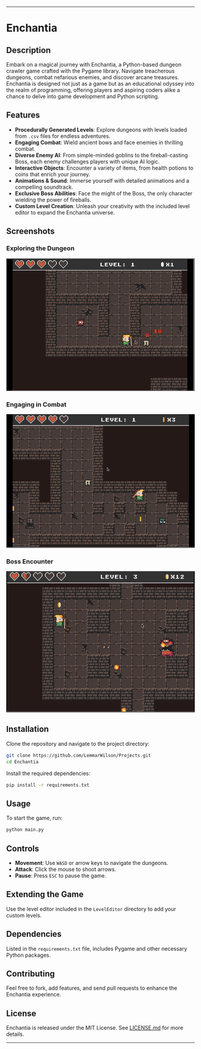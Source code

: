 
---

# Enchantia

## Description

Embark on a magical journey with Enchantia, a Python-based dungeon crawler game crafted with the Pygame library. Navigate treacherous dungeons, combat nefarious enemies, and discover arcane treasures. Enchantia is designed not just as a game but as an educational odyssey into the realm of programming, offering players and aspiring coders alike a chance to delve into game development and Python scripting.

## Features

- **Procedurally Generated Levels**: Explore dungeons with levels loaded from `.csv` files for endless adventures.
- **Engaging Combat**: Wield ancient bows and face enemies in thrilling combat.
- **Diverse Enemy AI**: From simple-minded goblins to the fireball-casting Boss, each enemy challenges players with unique AI logic.
- **Interactive Objects**: Encounter a variety of items, from health potions to coins that enrich your journey.
- **Animations & Sound**: Immerse yourself with detailed animations and a compelling soundtrack.
- **Exclusive Boss Abilities**: Face the might of the Boss, the only character wielding the power of fireballs.
- **Custom Level Creation**: Unleash your creativity with the included level editor to expand the Enchantia universe.

## Screenshots
### **Exploring the Dungeon**
![Enchantia Gameplay](screenshots/gameplay1.png "Exploring the Dungeon")
### **Engaging in Combat**
![Enchantia Combat](screenshots/combat1.png "Engaging in Combat")
### **Boss Encounter**
![Enchantia Boss Fight](screenshots/bossfight1.png "Boss Encounter")

## Installation

Clone the repository and navigate to the project directory:

```bash
git clone https://github.com/LemmarWilson/Projects.git
cd Enchantia
```

Install the required dependencies:

```bash
pip install -r requirements.txt
```

## Usage

To start the game, run:

```python
python main.py
```

## Controls

- **Movement**: Use `WASD` or arrow keys to navigate the dungeons.
- **Attack**: Click the mouse to shoot arrows.
- **Pause**: Press `ESC` to pause the game.

## Extending the Game

Use the level editor included in the `LevelEditor` directory to add your custom levels.

## Dependencies

Listed in the `requirements.txt` file, includes Pygame and other necessary Python packages.

## Contributing

Feel free to fork, add features, and send pull requests to enhance the Enchantia experience.

## License

Enchantia is released under the MIT License. See [LICENSE.md](LICENSE.md) for more details.

---
